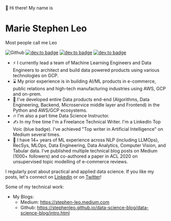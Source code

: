 👋 Hi there! My name is 
# **Marie Stephen Leo**

Most people call me Leo

![Github](https://img.shields.io/github/followers/stephenleo?style=social) 
[![dev.to badge](https://img.shields.io/badge/-Marie%20Stephen%20Leo-blue?style=flat&logo=linkedin)](https://www.linkedin.com/in/marie-stephen-leo/) 
[![dev.to badge](https://img.shields.io/badge/-Medium-blueviolet?style=flat&logo=medium)](https://stephen-leo.medium.com/)
[![dev.to badge](https://img.shields.io/badge/-🤗%20Huggingface%20Space-blue?style=flat)](https://huggingface.co/stephenleo)

- ⚡ I currently lead a team of Machine Learning Engineers and Data Engineers to architect and build data powered products using various technologies on GCP. 
- ⌛ My prior experience is in building AI/ML products in e-commerce, public relations and high-tech manufacturing industries using AWS, GCP and on-prem.
- 🦄 I've developed entire Data products end-end (Algorithms, Data Engineering, Backend, Microservice middle layer and Frontend) in the Python and AWS/GCP ecosystems.
- 🔥 I'm also a part time Data Science Instructor.
- ✍️ In my free time I'm a Freelance Technical Writer. I'm a LinkedIn Top Voic (blue badge). I've achieved "Top writer in Artificial Intelligence" on Medium several times.
- 💪 I have 14+ years of ML experience across NLP (including LLMOps), RecSys, MLOps, Data Engineering, Data Analytics, Computer Vision, and Tabular data. I’ve published multiple technical blog posts on Medium (1000+ followers) and co-authored a paper in ACL 2020 on unsupervised topic modelling of e-commerce reviews. 

I regularly post about practical and applied data science. If you like my posts, let's connect on [Linkedin](https://www.linkedin.com/in/marie-stephen-leo/) or on [Twitter](https://twitter.com/MarieStephenLeo)!

Some of my technical work:
- My Blogs: 
    - Medium: https://stephen-leo.medium.com
    - Github: https://stephenleo.github.io/data-science-blog/data-science-blog/intro.html
